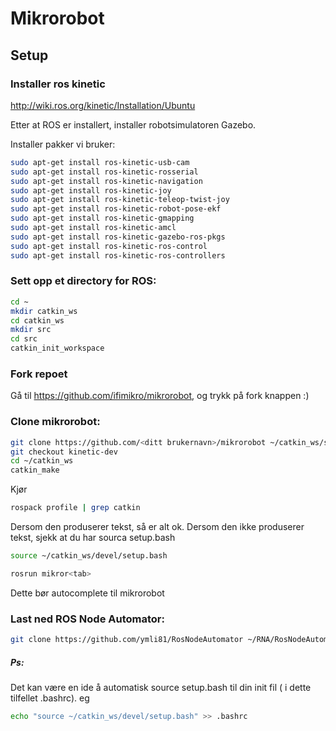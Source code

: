 # Mikrorobot

## Setup

### Installer ros kinetic

http://wiki.ros.org/kinetic/Installation/Ubuntu

Etter at ROS er installert, installer robotsimulatoren Gazebo.

Installer pakker vi bruker:
```bash
sudo apt-get install ros-kinetic-usb-cam
sudo apt-get install ros-kinetic-rosserial
sudo apt-get install ros-kinetic-navigation
sudo apt-get install ros-kinetic-joy
sudo apt-get install ros-kinetic-teleop-twist-joy
sudo apt-get install ros-kinetic-robot-pose-ekf
sudo apt-get install ros-kinetic-gmapping
sudo apt-get install ros-kinetic-amcl
sudo apt-get install ros-kinetic-gazebo-ros-pkgs
sudo apt-get install ros-kinetic-ros-control
sudo apt-get install ros-kinetic-ros-controllers
```

### Sett opp et directory for ROS:

```bash
cd ~
mkdir catkin_ws
cd catkin_ws
mkdir src
cd src
catkin_init_workspace

```

### Fork repoet
Gå til https://github.com/ifimikro/mikrorobot, og trykk på fork knappen :)

### Clone mikrorobot:
```bash
git clone https://github.com/<ditt brukernavn>/mikrorobot ~/catkin_ws/src/mikrorobot
git checkout kinetic-dev
cd ~/catkin_ws
catkin_make
```
Kjør 
```bash
rospack profile | grep catkin 
``` 
Dersom den produserer tekst, så er alt ok.
Dersom den ikke produserer tekst, sjekk at du har sourca setup.bash
``` bash
source ~/catkin_ws/devel/setup.bash
```

```bash
rosrun mikror<tab>
```
Dette bør autocomplete til mikrorobot

### Last ned ROS Node Automator:
```bash
git clone https://github.com/ymli81/RosNodeAutomator ~/RNA/RosNodeAutomator
```

##### Ps:
Det kan være en ide å automatisk source setup.bash til din init fil ( i dette tilfellet .bashrc). eg
```bash
echo "source ~/catkin_ws/devel/setup.bash" >> .bashrc
```
